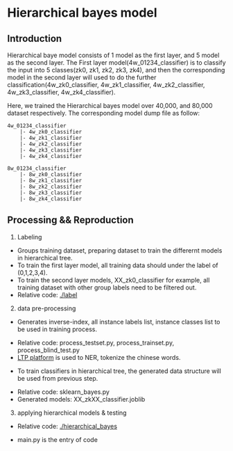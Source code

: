 # Hierarchical bayes model
## Introduction
Hierarchical baye model consists of 1 model as the first layer, and 5 model as the second layer. The First layer model(4w_01234_classifier) is to classify the input into 5 classes(zk0, zk1, zk2, zk3, zk4), and then the corresponding model in the second layer will used to do the further classification(4w_zk0_classifier, 4w_zk1_classifier, 4w_zk2_classifier, 4w_zk3_classifier, 4w_zk4_classifier).

Here, we trained the Hierarchical bayes model over 40,000, and 80,000 dataset respectively. The corresponding model dump file as follow:
```
4w_01234_classifier
	|- 4w_zk0_classifier 
	|- 4w_zk1_classifier
	|- 4w_zk2_classifier
	|- 4w_zk3_classifier
	|- 4w_zk4_classifier 

8w_01234_classifier
	|- 8w_zk0_classifier 
	|- 8w_zk1_classifier
	|- 8w_zk2_classifier
	|- 8w_zk3_classifier
	|- 8w_zk4_classifier
```

## Processing && Reproduction
1. Labeling 
* Groups training dataset, preparing dataset to train the differernt models in hierarchical tree.
* To train the first layer model, all training data should under the label of (0,1,2,3,4).
* To train the second layer models, XX_zk0_classifier for example, all training dataset with other group labels need to be filtered out.
* Relative code: <a href="https://github.com/Tann-chen/classificationOfResidentialRequests/tree/master/bayes/label">./label</a>
2. data pre-processing
* Generates inverse-index, all instance labels list, instance classes list to be used in training process.
- Relative code: process_testset.py, process_trainset.py, process_blind_test.py
- <a href="https://github.com/HIT-SCIR/ltp">LTP platform</a> is used to NER, tokenize the chinese words.
* To train classifiers in hierarchical tree, the generated data structure will be used from previous step.
- Relative code: sklearn_bayes.py
- Generated models: XX_zkXX_classifier.joblib
3. applying hierarchical models & testing
* Relative code: <a href="https://github.com/Tann-chen/classificationOfResidentialRequests/tree/master/bayes/hierarchical_bayes">./hierarchical_bayes</a>
- main.py is the entry of code
